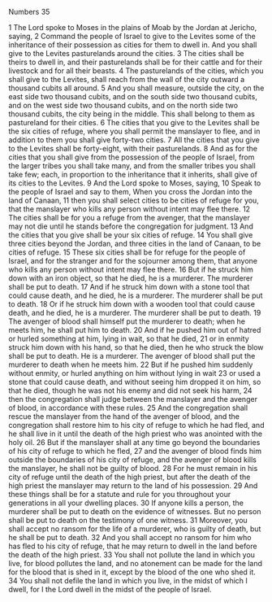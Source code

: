 Numbers 35

1	The Lord spoke to Moses in the plains of Moab by the Jordan at Jericho, saying,
2	Command the people of Israel to give to the Levites some of the inheritance of their possession as cities for them to dwell in. And you shall give to the Levites pasturelands around the cities.
3	The cities shall be theirs to dwell in, and their pasturelands shall be for their cattle and for their livestock and for all their beasts.
4	The pasturelands of the cities, which you shall give to the Levites, shall reach from the wall of the city outward a thousand cubits all around.
5	And you shall measure, outside the city, on the east side two thousand cubits, and on the south side two thousand cubits, and on the west side two thousand cubits, and on the north side two thousand cubits, the city being in the middle. This shall belong to them as pastureland for their cities.
6	The cities that you give to the Levites shall be the six cities of refuge, where you shall permit the manslayer to flee, and in addition to them you shall give forty-two cities.
7	All the cities that you give to the Levites shall be forty-eight, with their pasturelands.
8	And as for the cities that you shall give from the possession of the people of Israel, from the larger tribes you shall take many, and from the smaller tribes you shall take few; each, in proportion to the inheritance that it inherits, shall give of its cities to the Levites.
9	And the Lord spoke to Moses, saying,
10	Speak to the people of Israel and say to them, When you cross the Jordan into the land of Canaan,
11	then you shall select cities to be cities of refuge for you, that the manslayer who kills any person without intent may flee there.
12	The cities shall be for you a refuge from the avenger, that the manslayer may not die until he stands before the congregation for judgment.
13	And the cities that you give shall be your six cities of refuge.
14	You shall give three cities beyond the Jordan, and three cities in the land of Canaan, to be cities of refuge.
15	These six cities shall be for refuge for the people of Israel, and for the stranger and for the sojourner among them, that anyone who kills any person without intent may flee there.
16	But if he struck him down with an iron object, so that he died, he is a murderer. The murderer shall be put to death.
17	And if he struck him down with a stone tool that could cause death, and he died, he is a murderer. The murderer shall be put to death.
18	Or if he struck him down with a wooden tool that could cause death, and he died, he is a murderer. The murderer shall be put to death.
19	The avenger of blood shall himself put the murderer to death; when he meets him, he shall put him to death.
20	And if he pushed him out of hatred or hurled something at him, lying in wait, so that he died,
21	or in enmity struck him down with his hand, so that he died, then he who struck the blow shall be put to death. He is a murderer. The avenger of blood shall put the murderer to death when he meets him.
22	But if he pushed him suddenly without enmity, or hurled anything on him without lying in wait
23	or used a stone that could cause death, and without seeing him dropped it on him, so that he died, though he was not his enemy and did not seek his harm,
24	then the congregation shall judge between the manslayer and the avenger of blood, in accordance with these rules.
25	And the congregation shall rescue the manslayer from the hand of the avenger of blood, and the congregation shall restore him to his city of refuge to which he had fled, and he shall live in it until the death of the high priest who was anointed with the holy oil.
26	But if the manslayer shall at any time go beyond the boundaries of his city of refuge to which he fled,
27	and the avenger of blood finds him outside the boundaries of his city of refuge, and the avenger of blood kills the manslayer, he shall not be guilty of blood.
28	For he must remain in his city of refuge until the death of the high priest, but after the death of the high priest the manslayer may return to the land of his possession.
29	And these things shall be for a statute and rule for you throughout your generations in all your dwelling places.
30	If anyone kills a person, the murderer shall be put to death on the evidence of witnesses. But no person shall be put to death on the testimony of one witness.
31	Moreover, you shall accept no ransom for the life of a murderer, who is guilty of death, but he shall be put to death.
32	And you shall accept no ransom for him who has fled to his city of refuge, that he may return to dwell in the land before the death of the high priest.
33	You shall not pollute the land in which you live, for blood pollutes the land, and no atonement can be made for the land for the blood that is shed in it, except by the blood of the one who shed it.
34	You shall not defile the land in which you live, in the midst of which I dwell, for I the Lord dwell in the midst of the people of Israel.

